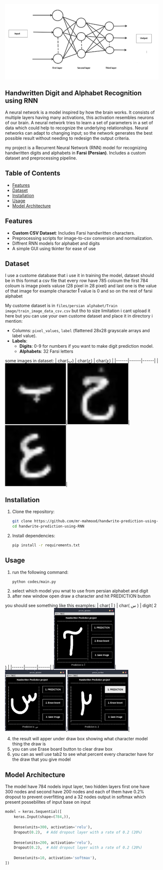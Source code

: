![image](./repo_image/1.png)

## Handwritten Digit and Alphabet Recognition using RNN

A neural network is a model inspired by how the brain works. It consists of multiple layers having many activations, this activation resembles neurons of our brain. A neural network tries to learn a set of parameters in a set of data which could help to recognize the underlying relationships. Neural networks can adapt to changing input; so the network generates the best possible result without needing to redesign the output criteria.

my project is a Recurrent Neural Network (RNN) model for recognizing handwritten digits and alphabets in **Farsi (Persian)**. Includes a custom dataset and preprocessing pipeline.

## Table of Contents
- [Features](#features)
- [Dataset](#dataset)
- [Installation](#installation)
- [Usage](#usage)
- [Model Architecture](#model-architecture)

## Features
- **Custom CSV Dataset**: Includes Farsi handwritten characters.
- Preprocessing scripts for image-to-csv conversion and normalization.
- Diffrent RNN models for alphabet and digits
- A simple GUI using tkinter for ease of use

## Dataset
I use a custome database that i use it in training the model, dataset should be in this format a csv file that every row have 785 coloum the first 784 coloum is image pixels valuse (28 pixel in 28 pixel) and last one is the value of that image for example character **آ** value is 0 and so on the rest of farsi alphabet

My custome dataset is in `files/persian alphabet/Train image/train_image_data_csv.csv` but tho to size limitation i cant upload it here but you can use your own custome dataset and place it in directory i mention:
- Columns: `pixel_values`, `label` (flattened 28x28 grayscale arrays and label value).
- **Labels**: 
  - **Digits**: 0-9 for numbers if you want to make digit prediction model.
  - **Alphabets**: 32 Farsi letters

some images in dataset:
| char(ب) | char(خ) | char(ع) |
|------|------|------|
|<img width="200" height="200" src="./repo_image/output_image.png">|<img width="200" height="200" src="./repo_image/output_image_2.png">|<img width="200" height="200" src="./repo_image/output_image_3.png">|

## Installation
1. Clone the repository:
   ```bash
   git clone https://github.com/mr-mahmood/handwrite-prediction-using-RNN.git
   cd handwrite-prediction-using-RNN
   ```
2. Install dependencies:
   ```bash
   pip install -r requirements.txt
   ```

## Usage
1. run the following command:
    ```bash
    python codes/main.py
    ```
2. select which model you wnat to use from persian alphabet and digit
3. after new window open draw a character and hit PREDICTION button

you should see something like this examples:
| char( آ ) | char( س  ) | digit( 2 ) |
|------|------|------|
|<img width="200" height="200" src="./repo_image/example_1.png">|<img width="200" height="200" src="./repo_image/example_2.png">|<img width="200" height="200" src="./repo_image/example_3.png">|

4. the result will apper under draw box showing what character model thing the draw is
5. you can use Erase board button to clear draw box
6. you can as well use tab2 to see what percent every character have for the draw that you give model

## Model Architecture
The model have 784 nodels input layer, two hidden layers first one have 300 nodes and second have 200 nodes and each of them have 0.2% dropout to prevent overfitting and a 32 nodes output in softmax which present possebilites of input base on input
```python
model = keras.Sequential([
    keras.Input(shape=(784,)),

    Dense(units=300, activation='relu'),
    Dropout(0.2),  # Add dropout layer with a rate of 0.2 (20%)

    Dense(units=200, activation='relu'),
    Dropout(0.2),  # Add dropout layer with a rate of 0.2 (20%)

    Dense(units=10, activation='softmax'),
])
```
